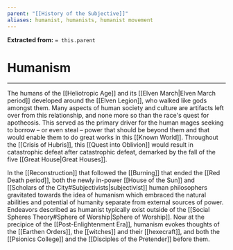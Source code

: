 ```yaml
---
parent: "[[History of the Subjective]]"
aliases: humanist, humanists, humanist movement
---
```

**Extracted from:** `= this.parent`
# Humanism

---

The humans of the [[Heliotropic Age]] and its [[Elven March|Elven March period]] developed around the [[Elven Legion]], who walked like gods amongst them. Many aspects of human society and culture are artifacts left over from this relationship, and none more so than the race's quest for apotheosis. This served as the primary driver for the human mages seeking to borrow – or even steal – power that should be beyond them and that would enable them to do great works in this [[Known World]]. Throughout the [[Crisis of Hubris]], this [[Quest into Oblivion]] would result in catastrophic defeat after catastrophic defeat, demarked by the fall of the five [[Great House|Great Houses]].

In the [[Reconstruction]] that followed the [[Burning]] that ended the [[Red Death period]], both the newly in-power [[House of the Sun]] and [[Scholars of the City#Subjectivists|subjectivist]] human philosophers gravitated towards the idea of humanism which embraced the natural abilities and potential of humanity separate from external sources of power. Endeavors described as humanist typically exist outside of the [[Social Spheres Theory#Sphere of Worship|Sphere of Worship]]. Now at the precipice of the [[Post-Enlightenment Era]], humanism evokes thoughts of the [[Earthen Orders]], the [[witches]] and their [[hexecraft]], and both the [[Psionics College]] and the [[Disciples of the Pretender]] before them.